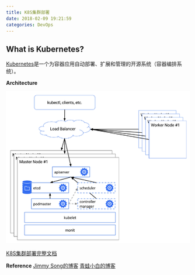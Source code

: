 ```yaml
---
title: K8S集群部署
date: 2018-02-09 19:21:59
categories: DevOps
---
```

## What is Kubernetes?
 
[Kubernetes](https://kubernetes.io)是一个为容器应用自动部署、扩展和管理的开源系统（容器编排系统）。

**Architecture**

![](/images/k8s-arch.png)

<!-- more -->

[K8S集群部署完整文档]()

**Reference**
[Jimmy Song的博客](https://jimmysong.io)
[青蛙小白的博客](https://blog.frognew.com)
